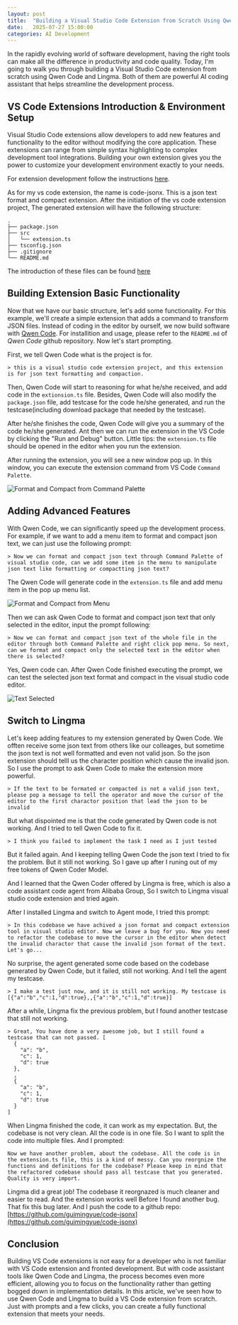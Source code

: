 ```yaml
---
layout: post
title:  "Building a Visual Studio Code Extension from Scratch Using Qwen Code and Lingma"
date:   2025-07-27 15:00:00
categories: AI Development
---
```


In the rapidly evolving world of software development, having the right tools can make all the difference in productivity and code quality. Today, I'm going to walk you through building a Visual Studio Code extension from scratch using Qwen Code and Lingma. Both of them are powerful AI coding assistant that helps streamline the development process.

## VS Code Extensions Introduction & Environment Setup

Visual Studio Code extensions allow developers to add new features and functionality to the editor without modifying the core application. These extensions can range from simple syntax highlighting to complex development tool integrations. Building your own extension gives you the power to customize your development environment exactly to your needs.

For extension development follow the instructions [here](https://code.visualstudio.com/api/get-started/your-first-extension).


As for my vs code extension, the name is code-jsonx. This is a json text format and compact extension. After the initiation of the vs code extension project, The generated extension will have the following structure:

```
.
├── package.json
├── src
│   └── extension.ts
├── tsconfig.json
├── .gitignore
└── README.md
```
The introduction of these files can be found [here](https://code.visualstudio.com/api/get-started/your-first-extension)

## Building Extension Basic Functionality

Now that we have our basic structure, let's add some functionality. For this example, we'll create a simple extension that adds a command to transform JSON files. Instead of coding in the editor by ourself, we now build software with [Qwen Code](https://github.com/QwenLM/qwen-code). For installition and usage, please refer to the `README.md` of *Qwen Code* github repository. Now let's start prompting.

First, we tell Qwen Code what is the project is for.

```
> this is a visual studio code extension project, and this extension is for json text formatting and compaction.
```

Then, Qwen Code will start to reasoning for what he/she received, and add code in the `extionsion.ts` file. Besides, Qwen Code will also modify the `package.json` file, add testcase for the code he/she generated, and run the testcase(including download package that needed by the testcase).

After he/she finishes the code, Qwen Code will give you a summary of the code he/she generated. Ant then we can run the extension in the VS Code  by clicking the "Run and Debug" button. Little tips: the `extension.ts` file should be opened in the editor when you run the extension.

After running the extension, you will see a new window pop up. In this window, you can execute the extension command from VS Code `Command Palette`.

![Format and Compact from Command Palette](/images/build_vscode_ext_qwen/format_compact_from_command_palette.gif)

## Adding Advanced Features 

With Qwen Code, we can significantly speed up the development process. For example, if we want to add a menu item to format and compact json text, we can just use the following prompt:

```
> Now we can format and compact json text through Command Palette of visual studio code, can we add some item in the menu to manipulate json text like formatting or compactting json text?
```

The Qwen Code will generate code in the `extension.ts` file and add menu item in the pop up menu list.

![Format and Compact from Menu](/images/build_vscode_ext_qwen/format_compact_from_pop_up_menu.gif)

Then we can ask Qwen Code to format and compact json text that only selected in the editor, input the prompt following:

```
> Now we can format and compact json text of the whole file in the editor through both Command Palette and right click pop menu. So next, can we format and compact only the selected text in the editor when there is selected?
```

Yes, Qwen code can. After Qwen Code finished executing the prompt, we can test the selected json text format and compact in the visual studio code editor.

![Text Selected](/images/build_vscode_ext_qwen/format_selected_text.gif)

## Switch to Lingma

Let's keep adding features to my extension generated by Qwen Code. We offten receive some json text from others like our colleages, but sometime the json text is not well formatted and even not valid json. So the json extension should telll us the character position which cause the invalid json. So I use the prompt to ask Qwen Code to make the extension more powerful.

```
> If the text to be formated or compacted is not a valid json text, please pop a message to tell the operator and move the cursor of the editor to the first charactor position that lead the json to be invalid
```

But what dispointed me is that the code generated by Qwen code is not working. And I tried to tell Qwen Code to fix it.

```
> I think you failed to implement the task I need as I just tested
```
But it failed again. And I keeping telling Qwen Code the json text I tried to fix the problem. But it still not working. So I gave up after I runing out of my free tokens of Qwen Coder Model.

And I learned that the Qwen Coder offered by Lingma is free, which is also a code assistant code agent from Alibaba Group, So I switch to Lingma visual studio code extension and tried again.

After I installed Lingma and switch to Agent mode, I tried this prompt:

```
> In this codebase we have achived a json format and compact extension tool in visual studio editor. Now we leave a bug for you. Now you need to refactor the codebase to move the cursor in the editor when detect the invalid charactor that cause the invalid json format of the text. Let's go...
```

No surprise, the agent generated some code based on the codebase generated by Qwen Code, but it failed, still not working. And I tell the agent my testcase.

```
> I make a test just now, and it is still not working. My testcase is [{"a":"b","c":1,"d":true},,{"a":"b","c":1,"d":true}]
```

After a while, Lingma fix the previous problem, but I found another testcase that still not working.

```
> Great, You have done a very awesome job, but I still found a testcase that can not passed. [
  {
    "a": "b",
    "c": 1,
    "d": true
  },
  ,
  {
    "a": "b",
    "c": 1,
    "d": true
  }
]
```

When Lingma finished the code, it can work as my expectation. But, the codebase is not very clean. All the code is in one file. So I want to split the code into multiple files. And I prompted: 

```
Now we have another problem, about the codebase. All the code is in the extension.ts file, this is a kind of messy. Can you reorgnize the functions and definitions for the codebase? Please keep in mind that the refactored codebase should pass all testcase that you generated. Quality is very import.
```

Lingma did a great job! The codebase it reorgnazed is much cleaner and easier to read. And the extension works well Before I found another bug. That fix this bug later. And I push the code to a github repo: [https://github.com/guimingyue/code-jsonx](https://github.com/guimingyue/code-jsonx)

## Conclusion

Building VS Code extensions is not easy for a developer who is not familiar with VS Code extension and fronted development. But with code assistant tools like Qwen Code and Lingma, the process becomes even more efficient, allowing you to focus on the functionality rather than getting bogged down in implementation details. In this article, we've seen how to use Qwen Code and Lingma to build a VS Code extension from scratch. Just with prompts and a few clicks, you can create a fully functional extension that meets your needs.